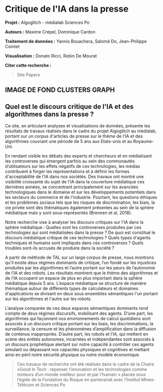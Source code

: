 
# Critique de l'IA dans la presse

**Projet :** Algoglitch - médialab Sciences Po

**Auteurs :** Maxime Crépel, Dominique Cardon

**Traitement de données :** Yannis Bouachera, Salomé Do, Jean-Philippe Cointet 

**Visualisation :** Donato Ricci, Robin De Mourat 

**Citer cette recherche :** 
>Site
>Papers

## IMAGE DE FOND CLUSTERS GRAPH

## Quel est le discours critique de l'IA et des algorithmes dans la presse ? 

Ce site, en articulant analyses et visualisations de données, présente les résultats de travaux réalisés dans le cadre du projet Algoglitch au médialab, portant sur un corpus d'articles de presse sur le thème de l'IA et des algorithmes couvrant une période de 5 ans aux Etats-unis et au Royaume-Uni. 

En rendant visible les débats des experts et chercheurs et en médiatisant les controverses qui émergent parfois au sein des communautés d’utilisateurs sur les effets négatifs de ces technologies, les médias contribuent à forger les représentations et à définir les formes d'acceptabilité de l'IA dans nos sociétés. Des travaux ont montré une visibilité croissante du sujet de l'IA dans la couverture médiatique ces dernières années, se concentrant principalement sur les avancées technologiques dans le domaine et sur les développements potentiels dans les secteurs du commerce et de l'industrie. Pourtant, les questions éthiques et les problèmes sociaux tels que les risques de discrimination, les biais, la vie privée sont des thématiques également présentes au sein de la sphère médiatique mais y sont sous-représentés (Brennen et al, 2018). 

Notre recherche vise à analyser les discours critiques sur l'IA dans la sphère médiatique : Quelles sont les controverses produites par ces technologies qui sont médiatisées dans la presse ? De quoi est constitué le discours médiatique critique de ces technologies ? Quels types d'agents techniques et humains sont impliqués dans ces controverses ? Quels troubles sont-ils accusés de produire dans la société ? 

A partir de méthode de TAL sur un large corpus de presse, nous montrons qu'il existe deux régimes dominants de critique, l’un fondé sur les injustices produites par les algorithmes et l’autre portant sur les peurs de l’autonomie de l’IA et des robots. Les résultats montrent que le thème des algorithmes et de l’IA occupent un espace de plus en plus important dans la sphère médiatique depuis 5 ans. L’espace médiatique se structure de manière thématique autour de différents types de calculateurs et domaines d'applications se divisant en deux sous ensembles sémantiques l'un portant sur les algorithmes et l'autre sur les robots. 

L’analyse comparée de ces deux espaces sémantiques dominants rend compte de deux régimes discursifs, mobilisant des agents. D’une part, les algorithmes qui façonnent nos environnements de calcul quotidiens sont associés à un discours critique portant sur les biais, les discriminations, la surveillance, la censure et les phénomènes d’amplification dans la diffusion de contenus inappropriés. D’autre part, les robots et l’IA, qui mettent en scène des entités autonomes, incarnées et indépendantes sont associés à un discours  prophétique alertant sur notre capacité à contrôler ces agents simulant ou dépassant nos capacités physiques et cognitives et mettant ainsi en péril notre sécurité physique ou notre modèle économique.

>Ces travaux de recherche ont été réalisés dans le cadre de la Chaire «Good In Tech : repenser l’innovation et les technologies comme moteurs d’un monde meilleur pour et par l’humain » placée sous l’égide de la Fondation du Risque en partenariat avec l’Institut Mines-Télécom et Sciences Po
